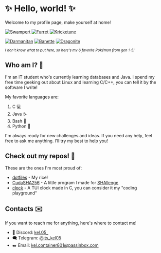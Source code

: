 # ✨ Hello, world! ✨
Welcome to my profile page, make yourself at home!

[![Swampert](https://archives.bulbagarden.net/media/upload/9/93/Spr_5b_260.png)](https://bulbapedia.bulbagarden.net/wiki/Swampert_(Pok%C3%A9mon))
[![Furret](https://archives.bulbagarden.net/media/upload/4/43/Spr_5b_162.png)](https://bulbapedia.bulbagarden.net/wiki/Furret_(Pok%C3%A9mon))
[![Kricketune](https://archives.bulbagarden.net/media/upload/6/65/Spr_5b_402_m.png)](https://bulbapedia.bulbagarden.net/wiki/Kricketune_(Pok%C3%A9mon))

[![Darmanitan](https://archives.bulbagarden.net/media/upload/4/43/Spr_5b_555.png)](https://bulbapedia.bulbagarden.net/wiki/Darmanitan_(Pok%C3%A9mon))
[![Banette](https://archives.bulbagarden.net/media/upload/f/fe/Spr_5b_354.png)](https://bulbapedia.bulbagarden.net/wiki/Banette_(Pokémon))
[![Dragonite](https://archives.bulbagarden.net/media/upload/9/96/Spr_5b_149.png)](https://bulbapedia.bulbagarden.net/wiki/Dragonite_(Pok%C3%A9mon))

<sup><i>I don't know what to put here, so here's my 6 favorite Pokémon from gen 1-5!</i></sup>

## Who am I? 🤔
I'm an IT student who's currently learning databases and Java.
I spend my free time geeking out about Linux and learning C/C++,
you can tell it by the software I write!

My favorite languages are:
  
  1. C 💻
  2. Java ☕
  3. Bash 🐚
  4. Python 🐍

I'm always ready for new challenges and ideas. If you need any help, feel free to ask me anything. I'll try my best to help you!

## Check out my repos! 💾
These are the ones I'm most proud of:

- [dotfiles](https://github.com/Kel-05/dotfiles) - My rice!
- [CudaSHA256](https://github.com/Kel-05/CudaSHA256) - A little program I made for [SHAllenge](https://shallenge.quirino.net/)
- [clock](https://github.com/Kel-05/clock) - A TUI clock made in C, you can consider it my "coding playground" 

## Contacts ✉️

If you want to reach me for anything, here's where to contact me!

- 👾 Discord: [kel.05_](https://discord.com/users/359690796263276544)
- 🗨️ Telegram: [@its_kel05](https://t.me/its_kel05)
- ✒️ Email: kel.container801@passinbox.com
